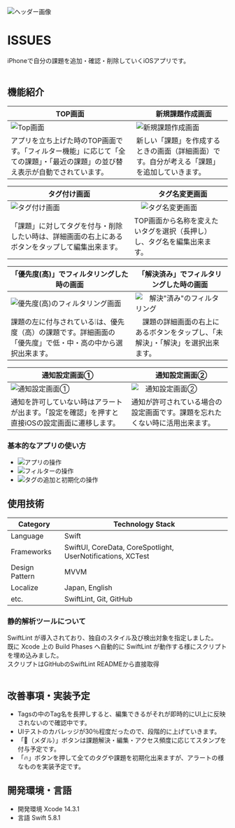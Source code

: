 ![ヘッダー画像](https://user-images.githubusercontent.com/92074465/284128998-cbe612ac-ae31-472e-ba47-ac6a3db4b472.png)
<br />

# ISSUES
iPhoneで自分の課題を追加・確認・削除していくiOSアプリです。<br />
<br />

## 機能紹介
| TOP画面 |　新規課題作成画面|
| ----- | ----- |
| ![Top画面](https://github.com/Taisei-Shinoda/MyPortfolio/assets/92074465/cce2f62f-c7ea-488c-9754-a4eed5f98825) | ![新規課題作成画面](https://user-images.githubusercontent.com/92074465/284142996-73c7a09a-5539-4754-ab8c-b1616f556c26.png) |
| アプリを立ち上げた時のTOP画面です。「フィルター機能」に応じて「全ての課題」・「最近の課題」の並び替え表示が自動でされています。 | 新しい「課題」を作成するときの画面（詳細画面）です。自分が考える「課題」を追加していきます。|

| タグ付け画面 |　タグ名変更画面 |
| ----- | ----- |
| ![タグ付け画面](https://github.com/Taisei-Shinoda/MyPortfolio/assets/92074465/077d8dc4-b3a2-440e-8b94-8ef8f2212484) |　![タグ名変更画面](https://github.com/Taisei-Shinoda/MyPortfolio/assets/92074465/237c254b-5173-464d-a693-6b2044ab5868) | 
| 「課題」に対してタグを付与・削除したい時は、詳細画面の右上にあるボタンをタップして編集出来ます。 | TOP画面から名称を変えたいタグを選択（長押し）し、タグ名を編集出来ます。 |

| 「優先度(高)」でフィルタリングした時の画面 | 「解決済み」でフィルタリングした時の画面 |
| ----- | ----- |
| ![優先度(高)のフィルタリング画面](https://github.com/Taisei-Shinoda/MyPortfolio/assets/92074465/670e8570-25ee-49e9-95a6-7eb8217b3cd6) | ![　解決"済み"のフィルタリング](https://github.com/Taisei-Shinoda/MyPortfolio/assets/92074465/60af328c-aadb-4a1f-8022-ce24457b3966) |
| 課題の左に付与されている❕は、優先度（高）の課題です。詳細画面の「優先度」で低・中・高の中から選択出来ます。|　課題の詳細画面の右上にあるボタンをタップし、「未解決」・「解決」を選択出来ます。 |

| 通知設定画面① |　通知設定画面② |
| ----- | ----- |
| ![通知設定画面①](https://github.com/Taisei-Shinoda/MyPortfolio/assets/92074465/49dc2f08-1621-45af-b958-0ab103e02b71)　 | ![　通知設定画面②](https://github.com/Taisei-Shinoda/MyPortfolio/assets/92074465/cca15f13-d9d6-40e0-8668-75aec013d949) |
| 通知を許可していない時はアラートが出ます。「設定を確認」を押すと直接iOSの設定画面に遷移します。| 通知が許可されている場合の設定画面です。課題を忘れたくない時に活用出来ます。|

### 基本的なアプリの使い方
- ![アプリの操作](https://github.com/Taisei-Shinoda/MyPortfolio/assets/92074465/b3e0951b-dfd7-4e57-89a3-64c6a8c04e55)
- ![フィルターの操作](https://github.com/Taisei-Shinoda/MyPortfolio/assets/92074465/58bce4c1-26aa-450a-a6f5-b0444658acf9)
- ![タグの追加と初期化の操作](https://github.com/Taisei-Shinoda/MyPortfolio/assets/92074465/f92a5ba8-457f-468f-b2a0-d11051a06b4d)


## 使用技術
| Category          | Technology Stack                                             |
| ----------------- | --------------------------------------------------           |
| Language          | Swift                                                        |
| Frameworks        | SwiftUI, CoreData, CoreSpotlight, UserNotifications, XCTest  | 
| Design Pattern    | MVVM                                                         |
| Localize          | Japan, English                                               |
| etc.              | SwiftLint, Git, GitHub                                       |

### 静的解析ツールについて
SwiftLint が導入されており、独自のスタイル及び検出対象を指定しました。<br />
既に Xcode 上の Build Phases へ自動的に SwiftLint が動作する様にスクリプトを埋め込みました。<br />
スクリプトはGitHubのSwiftLint READMEから直接取得<br />
<br />


## 改善事項・実装予定
- Tagsの中のTag名を長押しすると、編集できるがそれが即時的にUI上に反映されないので確認中です。
- UIテストのカバレッジが30％程度だったので、段階的に上げていきます。
- 「🏅（メダル）」ボタンは課題解決・編集・アクセス頻度に応じてスタンプを付与予定です。
- 「🔥」ボタンを押して全てのタグや課題を初期化出来ますが、アラートの様なものを実装予定です。


## 開発環境・言語
- 開発環境
Xcode 14.3.1
- 言語
Swift 5.8.1



